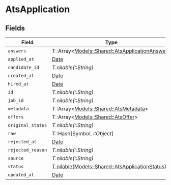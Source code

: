 # AtsApplication


## Fields

| Field                                                                                          | Type                                                                                           | Required                                                                                       | Description                                                                                    |
| ---------------------------------------------------------------------------------------------- | ---------------------------------------------------------------------------------------------- | ---------------------------------------------------------------------------------------------- | ---------------------------------------------------------------------------------------------- |
| `answers`                                                                                      | T::Array<[Models::Shared::AtsApplicationAnswer](../../models/shared/atsapplicationanswer.md)>  | :heavy_minus_sign:                                                                             | N/A                                                                                            |
| `applied_at`                                                                                   | [Date](https://ruby-doc.org/stdlib-2.6.1/libdoc/date/rdoc/Date.html)                           | :heavy_minus_sign:                                                                             | N/A                                                                                            |
| `candidate_id`                                                                                 | *T.nilable(::String)*                                                                          | :heavy_minus_sign:                                                                             | N/A                                                                                            |
| `created_at`                                                                                   | [Date](https://ruby-doc.org/stdlib-2.6.1/libdoc/date/rdoc/Date.html)                           | :heavy_minus_sign:                                                                             | N/A                                                                                            |
| `hired_at`                                                                                     | [Date](https://ruby-doc.org/stdlib-2.6.1/libdoc/date/rdoc/Date.html)                           | :heavy_minus_sign:                                                                             | N/A                                                                                            |
| `id`                                                                                           | *T.nilable(::String)*                                                                          | :heavy_minus_sign:                                                                             | N/A                                                                                            |
| `job_id`                                                                                       | *T.nilable(::String)*                                                                          | :heavy_minus_sign:                                                                             | N/A                                                                                            |
| `metadata`                                                                                     | T::Array<[Models::Shared::AtsMetadata](../../models/shared/atsmetadata.md)>                    | :heavy_minus_sign:                                                                             | N/A                                                                                            |
| `offers`                                                                                       | T::Array<[Models::Shared::AtsOffer](../../models/shared/atsoffer.md)>                          | :heavy_minus_sign:                                                                             | N/A                                                                                            |
| `original_status`                                                                              | *T.nilable(::String)*                                                                          | :heavy_minus_sign:                                                                             | N/A                                                                                            |
| `raw`                                                                                          | T::Hash[Symbol, *::Object*]                                                                    | :heavy_minus_sign:                                                                             | N/A                                                                                            |
| `rejected_at`                                                                                  | [Date](https://ruby-doc.org/stdlib-2.6.1/libdoc/date/rdoc/Date.html)                           | :heavy_minus_sign:                                                                             | N/A                                                                                            |
| `rejected_reason`                                                                              | *T.nilable(::String)*                                                                          | :heavy_minus_sign:                                                                             | N/A                                                                                            |
| `source`                                                                                       | *T.nilable(::String)*                                                                          | :heavy_minus_sign:                                                                             | N/A                                                                                            |
| `status`                                                                                       | [T.nilable(Models::Shared::AtsApplicationStatus)](../../models/shared/atsapplicationstatus.md) | :heavy_minus_sign:                                                                             | N/A                                                                                            |
| `updated_at`                                                                                   | [Date](https://ruby-doc.org/stdlib-2.6.1/libdoc/date/rdoc/Date.html)                           | :heavy_minus_sign:                                                                             | N/A                                                                                            |